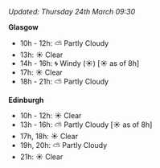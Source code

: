 *Updated: Thursday 24th March 09:30*

**Glasgow**

* 10h - 12h: :partly_sunny: Partly Cloudy
* 13h: :sunny: Clear
* 14h - 16h: :cyclone: Windy (:sunny:) [:sunny: as of 8h]
* 17h: :sunny: Clear
* 18h - 21h: :partly_sunny: Partly Cloudy

**Edinburgh**

* 10h - 12h: :sunny: Clear
* 13h - 16h: :partly_sunny: Partly Cloudy [:sunny: as of 8h]
* 17h, 18h: :sunny: Clear
* 19h, 20h: :partly_sunny: Partly Cloudy
* 21h: :sunny: Clear
